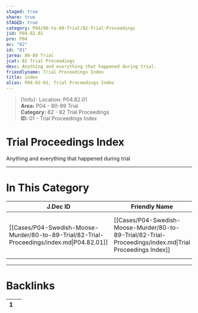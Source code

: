 ```yaml
---  
staged: true  
share: true  
STAGED: true  
category: P04/80-to-89-Trial/82-Trial-Proceedings  
jid: P04.82.01  
pro: P04  
ac: "82"  
id: "01"  
jarea: 80-89 Trial  
jcat: 82 Trial Proceedings  
desc: Anything and everything that happened during trial.  
friendlyname: Trial Proceedings Index  
title: index  
alias: P04-82-01, Trial Proceedings Index  
---  
```

  
>[!info]- Location: P04.82.01  
>**Area:** P04 - 80-89 Trial  
>**Category:** 82 - 82 Trial Proceedings  
>**ID:** 01 - Trial Proceedings Index  
  
# Trial Proceedings Index  
  
Anything and everything that happened during trial  
   
  
  
---  
# In This Category  
  
| J.Dec ID                                                                                   | Friendly Name                                                                                            | Description                                         |  
| ------------------------------------------------------------------------------------------ | -------------------------------------------------------------------------------------------------------- | --------------------------------------------------- |  
| [[Cases/P04-Swedish-Moose-Murder/80-to-89-Trial/82-Trial-Proceedings/index.md\|P04.82.01]] | [[Cases/P04-Swedish-Moose-Murder/80-to-89-Trial/82-Trial-Proceedings/index.md\|Trial Proceedings Index]] | Anything and everything that happened during trial. |  
  
  
---  
# Backlinks  
<div><table class="dataview table-view-table"><thead class="table-view-thead"><tr class="table-view-tr-header"><th class="table-view-th"><span></span><span class="dataview small-text">1</span></th><th class="table-view-th"><span></span></th></tr></thead><tbody class="table-view-tbody"></tbody></table></div>